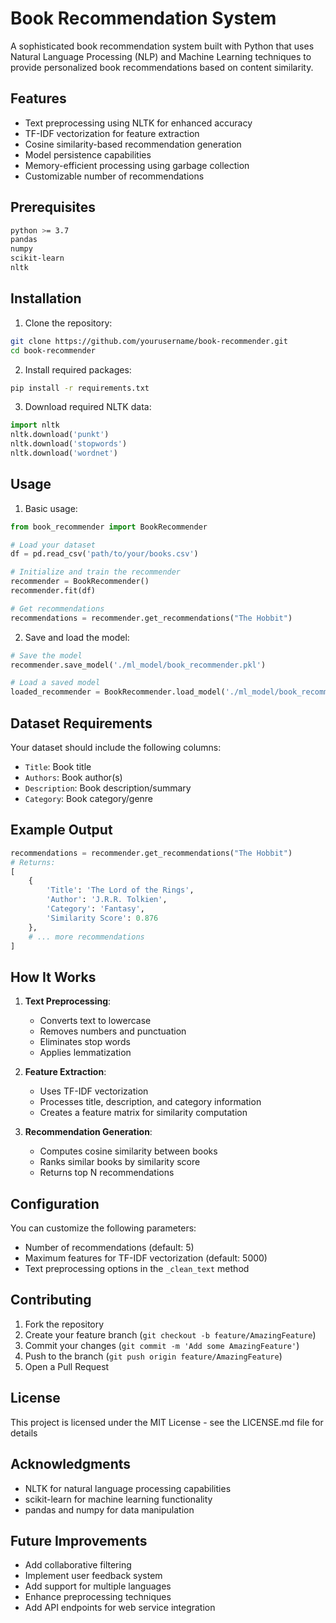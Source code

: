 # Book Recommendation System

A sophisticated book recommendation system built with Python that uses Natural Language Processing (NLP) and Machine Learning techniques to provide personalized book recommendations based on content similarity.

## Features

- Text preprocessing using NLTK for enhanced accuracy
- TF-IDF vectorization for feature extraction
- Cosine similarity-based recommendation generation
- Model persistence capabilities
- Memory-efficient processing using garbage collection
- Customizable number of recommendations

## Prerequisites

```bash
python >= 3.7
pandas
numpy
scikit-learn
nltk
```

## Installation

1. Clone the repository:
```bash
git clone https://github.com/yourusername/book-recommender.git
cd book-recommender
```

2. Install required packages:
```bash
pip install -r requirements.txt
```

3. Download required NLTK data:
```python
import nltk
nltk.download('punkt')
nltk.download('stopwords')
nltk.download('wordnet')
```

## Usage

1. Basic usage:

```python
from book_recommender import BookRecommender

# Load your dataset
df = pd.read_csv('path/to/your/books.csv')

# Initialize and train the recommender
recommender = BookRecommender()
recommender.fit(df)

# Get recommendations
recommendations = recommender.get_recommendations("The Hobbit")
```

2. Save and load the model:

```python
# Save the model
recommender.save_model('./ml_model/book_recommender.pkl')

# Load a saved model
loaded_recommender = BookRecommender.load_model('./ml_model/book_recommender.pkl')
```

## Dataset Requirements

Your dataset should include the following columns:
- `Title`: Book title
- `Authors`: Book author(s)
- `Description`: Book description/summary
- `Category`: Book category/genre

## Example Output

```python
recommendations = recommender.get_recommendations("The Hobbit")
# Returns:
[
    {
        'Title': 'The Lord of the Rings',
        'Author': 'J.R.R. Tolkien',
        'Category': 'Fantasy',
        'Similarity Score': 0.876
    },
    # ... more recommendations
]
```

## How It Works

1. **Text Preprocessing**:
   - Converts text to lowercase
   - Removes numbers and punctuation
   - Eliminates stop words
   - Applies lemmatization

2. **Feature Extraction**:
   - Uses TF-IDF vectorization
   - Processes title, description, and category information
   - Creates a feature matrix for similarity computation

3. **Recommendation Generation**:
   - Computes cosine similarity between books
   - Ranks similar books by similarity score
   - Returns top N recommendations

## Configuration

You can customize the following parameters:
- Number of recommendations (default: 5)
- Maximum features for TF-IDF vectorization (default: 5000)
- Text preprocessing options in the `_clean_text` method

## Contributing

1. Fork the repository
2. Create your feature branch (`git checkout -b feature/AmazingFeature`)
3. Commit your changes (`git commit -m 'Add some AmazingFeature'`)
4. Push to the branch (`git push origin feature/AmazingFeature`)
5. Open a Pull Request

## License

This project is licensed under the MIT License - see the LICENSE.md file for details

## Acknowledgments

- NLTK for natural language processing capabilities
- scikit-learn for machine learning functionality
- pandas and numpy for data manipulation

## Future Improvements

- Add collaborative filtering
- Implement user feedback system
- Add support for multiple languages
- Enhance preprocessing techniques
- Add API endpoints for web service integration
